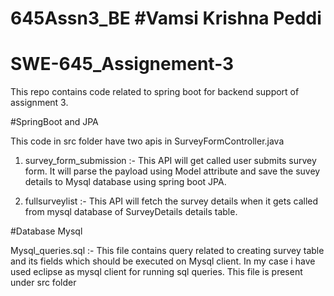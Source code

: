 # 645Assn3_BE #Vamsi Krishna Peddi

# SWE-645_Assignement-3 
 


This repo contains code related to spring boot for backend support of assignment 3. 

#SpringBoot and JPA

This code in src folder have two apis in SurveyFormController.java 

1. survey_form_submission :- This API will get called user submits survey form. It will parse the payload using Model attribute and save the suvey details to Mysql database using spring boot JPA.

2. fullsurveylist :- This API will fetch the survey details when it gets called from mysql database of SurveyDetails details table. 



#Database Mysql

Mysql_queries.sql :- This file contains query related to creating survey table and its fields which should be executed on Mysql client. In my case i have used eclipse as mysql client for running sql queries. This file is present under src folder
